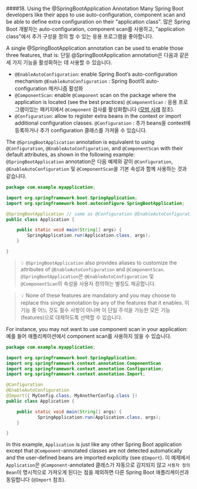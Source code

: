 ####18. Using the @SpringBootApplication Annotation
Many Spring Boot developers like their apps to use auto-configuration, component scan and be able to define extra configuration on their "application class".
많은 Spring Boot 개발자는 auto-configuration, component scan를 사용하고, "application class"에서 추가 구성을 정의 할 수 있는 응용 프로그램을 좋아합니다.

A single @SpringBootApplication annotation can be used to enable those three features, that is:
단일 @SpringBootApplication annotation은 다음과 같은 세 가지 기능을 활성화하는 데 사용할 수 있습니다.

* `@EnableAutoConfiguration`: enable Spring Boot’s auto-configuration mechanism
`@EnableAutoConfiguration` : Spring Boot의 auto-configuration 메커니즘 활성화
* `@ComponentScan`: enable `@Component` scan on the package where the application is located (see the best practices)
`@ComponentScan` : 응용 프로그램이있는 패키지에서 `@Component` 검사를 활성화합니다 ([모범 사례](https://docs.spring.io/spring-boot/docs/current/reference/html/using-boot-structuring-your-code.html) 참조).
* `@Configuration`: allow to register extra beans in the context or import additional configuration classes.
`@Configuration` : 추가 beans을 context에 등록하거나 추가 configuration 클래스를 가져올 수 있습니다.

The `@SpringBootApplication` annotation is equivalent to using `@Configuration`, `@EnableAutoConfiguration`, and `@ComponentScan` with their default attributes, as shown in the following example:
`@SpringBootApplication` annotation은 다음 예제와 같이 `@Configuration`, `@EnableAutoConfiguration` 및 `@ComponentScan`을 기본 속성과 함께 사용하는 것과 같습니다.
```java
package com.example.myapplication;

import org.springframework.boot.SpringApplication;
import org.springframework.boot.autoconfigure.SpringBootApplication;

@SpringBootApplication // same as @Configuration @EnableAutoConfiguration @ComponentScan
public class Application {

	public static void main(String[] args) {
		SpringApplication.run(Application.class, args);
	}

}
```
>:bulb:
`@SpringBootApplication` also provides aliases to customize the attributes of `@EnableAutoConfiguration` and `@ComponentScan`.
`@SpringBootApplication`은 `@EnableAutoConfiguration` 및 `@ComponentScan`의 속성을 사용자 정의하는 별칭도 제공합니다.

>:bulb:
None of these features are mandatory and you may choose to replace this single annotation by any of the features that it enables.
이 기능 중 어느 것도 필수 사항이 아니며 이 단일 주석을 가능한 모든 기능(features)으로 대체하도록 선택할 수 있습니다.

For instance, you may not want to use component scan in your application:
예를 들어 애플리케이션에서 component scan를 사용하지 않을 수 있습니다.
```java
package com.example.myapplication;

import org.springframework.boot.SpringApplication;
import org.springframework.context.annotation.ComponentScan
import org.springframework.context.annotation.Configuration;
import org.springframework.context.annotation.Import;

@Configuration
@EnableAutoConfiguration
@Import({ MyConfig.class, MyAnotherConfig.class })
public class Application {

	public static void main(String[] args) {
			SpringApplication.run(Application.class, args);
	}

}
```
In this example, `Application` is just like any other Spring Boot application except that `@Component`-annotated classes are not detected automatically and the user-defined beans are imported explicitly (see `@Import`).
이 예제에서 `Application`은 `@Component`-annotated 클래스가 자동으로 감지되지 않고 `사용자 정의 Bean`이 명시적으로 가져오게 된다는 점을 제외하면 다른 Spring Boot 애플리케이션과 동일합니다 (`@Import` 참조).